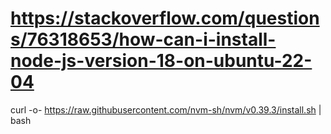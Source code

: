 # https://stackoverflow.com/questions/76318653/how-can-i-install-node-js-version-18-on-ubuntu-22-04
curl -o- https://raw.githubusercontent.com/nvm-sh/nvm/v0.39.3/install.sh | bash
